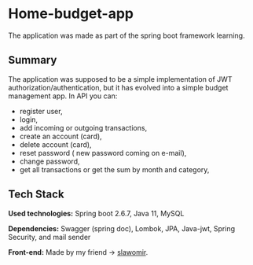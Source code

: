 # Home-budget-app

The application was made as part of the spring boot framework learning.

## Summary

The application was supposed to be a simple implementation of JWT authorization/authentication, but it has evolved into a simple budget management app. In API you can:
- register user,
- login,
- add incoming or outgoing transactions,
- create an account (card),
- delete account (card),
- reset password ( new password coming on e-mail),
- change password,
- get all transactions or get the sum by month and category,

## Tech Stack

**Used technologies:** Spring boot 2.6.7, Java 11, MySQL

**Dependencies:** Swagger (spring doc), Lombok, JPA, Java-jwt, Spring Security, and mail sender

**Front-end:** Made by my friend -> [slawomir](https://github.com/slawomir-misz/home-budget-app).

